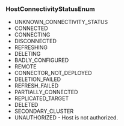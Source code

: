 ### HostConnectivityStatusEnum
- UNKNOWN_CONNECTIVITY_STATUS
- CONNECTED
- CONNECTING
- DISCONNECTED
- REFRESHING
- DELETING
- BADLY_CONFIGURED
- REMOTE
- CONNECTOR_NOT_DEPLOYED
- DELETION_FAILED
- REFRESH_FAILED
- PARTIALLY_CONNECTED
- REPLICATED_TARGET
- DELETED
- SECONDARY_CLUSTER
- UNAUTHORIZED - Host is not authorized.
